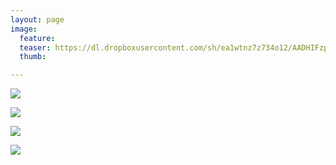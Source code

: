 ```yaml
---
layout: page
image:
  feature:
  teaser: https://dl.dropboxusercontent.com/sh/ea1wtnz7z734o12/AADHIFzp0Mn0OL_CL5Lb5OQPa/luontokuvat/kev%C3%A4t/6/DS55274-245px.jpg
  thumb:

---
```


[![](https://dl.dropboxusercontent.com/sh/ea1wtnz7z734o12/AABDBzw31PU_D0rDbQGV3-Jma/luontokuvat/kev%C3%A4t/6/DS55266-800px.jpg)](https://dl.dropboxusercontent.com/sh/ea1wtnz7z734o12/AABHflCvJq6rhXYxmQIFehsNa/luontokuvat/kev%C3%A4t/6/DS55266.jpg)

[![](https://dl.dropboxusercontent.com/sh/ea1wtnz7z734o12/AACOFgMQynXe4NMnafHqd-qga/luontokuvat/kev%C3%A4t/6/DS55270-800px.jpg)](https://dl.dropboxusercontent.com/sh/ea1wtnz7z734o12/AAALjLmDh4ftfgOFIK6OxGLYa/luontokuvat/kev%C3%A4t/6/DS55270.jpg)

[![](https://dl.dropboxusercontent.com/sh/ea1wtnz7z734o12/AACZDNhPnS76vReXoPyqN7aya/luontokuvat/kev%C3%A4t/6/DS55272-800px.jpg)](https://dl.dropboxusercontent.com/sh/ea1wtnz7z734o12/AACU1mHk_4fa6272qExz4Idla/luontokuvat/kev%C3%A4t/6/DS55272.jpg)

[![](https://dl.dropboxusercontent.com/sh/ea1wtnz7z734o12/AAAw2g5BvSYwnzuE3zPcf8tma/luontokuvat/kev%C3%A4t/6/DS55274-800px.jpg)](https://dl.dropboxusercontent.com/sh/ea1wtnz7z734o12/AABtfuSw8pvWAnNYNZ3jp3Swa/luontokuvat/kev%C3%A4t/6/DS55274.jpg)
